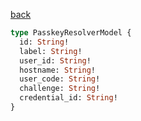 [back](../../tableOfContent.md)


```graphql
type PasskeyResolverModel {
  id: String!
  label: String!
  user_id: String!
  hostname: String!
  user_code: String!
  challenge: String!
  credential_id: String!
}
```
